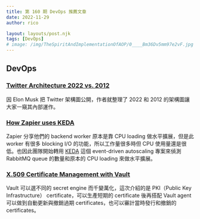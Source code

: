 ```yaml
---
title: 第 160 期 DevOps 推薦文章
date: 2022-11-29
author: rico

layout: layouts/post.njk
tags: [DevOps]
# image: /img/TheSpiritAndImplementationOfAOP/0____Bm36Dv5mm97e2vF.jpg
---
```


## DevOps

<!-- summary -->
### [Twitter Architecture 2022 vs. 2012](https://twitter.com/alexxubyte/status/1594008281340530688)

因 Elon Musk 把 Twitter 架構圖公開，作者就整理了 2022 和 2012 的架構圖讓大家一窺其內部運作。<!-- summary -->

### [How Zapier uses KEDA](https://keda.sh/blog/2022-03-10-how-zapier-uses-keda/)

Zapier 分享他們的 backend worker 原本是靠 CPU loading 做水平擴展，但是此 worker 有很多 blocking I/O 的功能，所以工作量很多時但 CPU 使用量還是很低。也因此團隊開始轉用 [KEDA](https://keda.sh/) 這個 event-driven autoscaling 專案來偵測 RabbitMQ queue 的數量和原本的 CPU loading 來做水平擴展。

### [X.509 Certificate Management with Vault](https://www.hashicorp.com/blog/certificate-management-with-vault)

Vault 可以選不同的 secret engine 而千變萬化，這次介紹的是 PKI（Public Key Infrastructure） certificate，可以生產短期的 certificate 後再搭配 Vault agent 可以做到自動更新與撤銷過期 certificates，也可以審計當時發行和撤銷的 certificates。